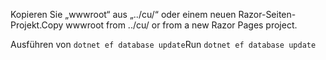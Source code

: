 <span data-ttu-id="e4dbd-101">Kopieren Sie „wwwroot“ aus „../cu/“ oder einem neuen Razor-Seiten-Projekt.</span><span class="sxs-lookup"><span data-stu-id="e4dbd-101">Copy wwwroot from ../cu/ or from a new Razor Pages project.</span></span>

<span data-ttu-id="e4dbd-102">Ausführen von `dotnet ef database update`</span><span class="sxs-lookup"><span data-stu-id="e4dbd-102">Run `dotnet ef database update`</span></span>
